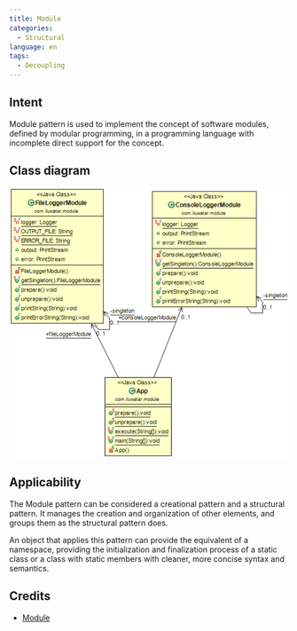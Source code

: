 ```yaml
---
title: Module
categories:
  - Structural
language: en
tags:
  - Decoupling
---
```


## Intent
Module pattern is used to implement the concept of software modules, defined by modular programming, in a programming language with incomplete direct support for the concept.

## Class diagram
![alt text](./etc/module.png "Module")

## Applicability
The Module pattern can be considered a creational pattern and a structural pattern. It manages the creation and organization of other elements, and groups them as the structural pattern does.

An object that applies this pattern can provide the equivalent of a namespace, providing the initialization and finalization process of a static class or a class with static members with cleaner, more concise syntax and semantics.

## Credits

* [Module](https://en.wikipedia.org/wiki/Module_pattern)
